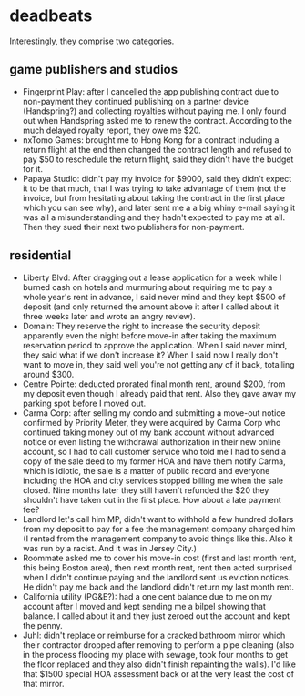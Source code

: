 # deadbeats

Interestingly, they comprise two categories.

## game publishers and studios
- Fingerprint Play: after I cancelled the app publishing contract due to non-payment they continued publishing on a partner device (Handspring?) and collecting royalties without paying me. I only found out when Handspring asked me to renew the contract. According to the much delayed royalty report, they owe me $20.
- nxTomo Games: brought me to Hong Kong for a contract including a return flight at the end then changed the contract length and refused to pay $50 to reschedule the return flight, said they didn't have the budget for it.
- Papaya Studio: didn't pay my invoice for $9000, said they didn't expect it to be that much, that I was trying to take advantage of them (not the invoice, but from hesitating about taking the contract in the first place which you can see why), and later sent me a a big whiny e-mail saying it was all a misunderstanding and they hadn't expected to pay me at all. Then they sued their next two publishers for non-payment.

## residential
- Liberty Blvd: After dragging out a lease application for a week while I burned cash on hotels and murmuring about requiring me to pay a whole year's rent in advance, I said never mind and they kept $500 of deposit (and only returned the amount above it after I called about it three weeks later and wrote an angry review).
- Domain: They reserve the right to increase the security deposit apparently even the night before move-in after taking the maximum reservation period to approve the application. When I said never mind, they said what if we don't increase it? When I said now I really don't want to move in, they said well you're not getting any of it back, totalling around $300.
- Centre Pointe: deducted prorated final month rent, around $200, from my deposit even though I already paid that rent. Also they gave away my parking spot before I moved out.
- Carma Corp: after selling my condo and submitting a move-out notice confirmed by Priority Meter, they were acquired by Carma Corp who continued taking money out of my bank account without advanced notice or even listing the withdrawal authorization in their new online account, so I had to call customer service who told me I had to send a copy of the sale deed to my former HOA and have them notify Carma, which is idiotic, the sale is a matter of public record and everyone including the HOA and city services stopped billing me when the sale closed. Nine months later they still haven't refunded the $20 they shouldn't have taken out in the first place. How about a late payment fee?
- Landlord let's call him MP, didn't want to withhold a few hundred dollars from my deposit to pay for a fee the management company charged him (I rented from the management company to avoid things like this. Also it was run by a racist. And it was in Jersey City.)
- Roommate asked me to cover his move-in cost (first and last month rent, this being Boston area), then next month rent, rent then acted surprised when I didn't continue paying and the landlord sent us eviction notices. He didn't pay me back and the landlord didn't return my last month rent.
- California utility (PG&E?): had a one cent balance due to me on my account after I moved and kept sending me a bilpel showing that balance. I called about it and they just zeroed out the account and kept the penny.
- Juhl: didn't replace or reimburse for a cracked bathroom mirror which their contractor dropped after removing to perform a pipe cleaning (also in the process flooding my place with sewage, took four months to get the floor replaced and they also didn't finish repainting the walls). I'd like that $1500 special HOA assessment back or at the very least the cost of that mirror.
